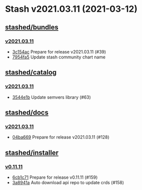 # Stash v2021.03.11 (2021-03-12)


## [stashed/bundles](https://github.com/stashed/bundles)

### [v2021.03.11](https://github.com/stashed/bundles/releases/tag/v2021.03.11)

- [3c154ac](https://github.com/stashed/bundles/commit/3c154ac) Prepare for release v2021.03.11 (#39)
- [7954fa5](https://github.com/stashed/bundles/commit/7954fa5) Update stash community chart name



## [stashed/catalog](https://github.com/stashed/catalog)

### [v2021.03.11](https://github.com/stashed/catalog/releases/tag/v2021.03.11)

- [3544e1b](https://github.com/stashed/catalog/commit/3544e1b) Update semvers library (#63)



## [stashed/docs](https://github.com/stashed/docs)

### [v2021.03.11](https://github.com/stashed/docs/releases/tag/v2021.03.11)

- [04ba669](https://github.com/stashed/docs/commit/04ba669) Prepare for release v2021.03.11 (#128)



## [stashed/installer](https://github.com/stashed/installer)

### [v0.11.11](https://github.com/stashed/installer/releases/tag/v0.11.11)

- [6cb1c71](https://github.com/stashed/installer/commit/6cb1c71) Prepare for release v0.11.11 (#159)
- [3a8941a](https://github.com/stashed/installer/commit/3a8941a) Auto download api repo to update crds (#158)



